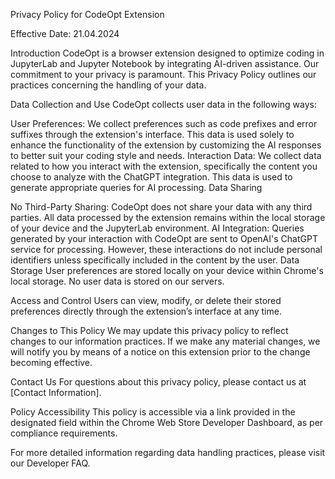 Privacy Policy for CodeOpt Extension

Effective Date: 21.04.2024

Introduction
CodeOpt is a browser extension designed to optimize coding in JupyterLab and Jupyter Notebook by integrating AI-driven assistance. Our commitment to your privacy is paramount. This Privacy Policy outlines our practices concerning the handling of your data.

Data Collection and Use
CodeOpt collects user data in the following ways:

User Preferences: We collect preferences such as code prefixes and error suffixes through the extension's interface. This data is used solely to enhance the functionality of the extension by customizing the AI responses to better suit your coding style and needs.
Interaction Data: We collect data related to how you interact with the extension, specifically the content you choose to analyze with the ChatGPT integration. This data is used to generate appropriate queries for AI processing.
Data Sharing

No Third-Party Sharing: CodeOpt does not share your data with any third parties. All data processed by the extension remains within the local storage of your device and the JupyterLab environment.
AI Integration: Queries generated by your interaction with CodeOpt are sent to OpenAI's ChatGPT service for processing. However, these interactions do not include personal identifiers unless specifically included in the content by the user.
Data Storage
User preferences are stored locally on your device within Chrome's local storage. No user data is stored on our servers.

Access and Control
Users can view, modify, or delete their stored preferences directly through the extension’s interface at any time.

Changes to This Policy
We may update this privacy policy to reflect changes to our information practices. If we make any material changes, we will notify you by means of a notice on this extension prior to the change becoming effective.

Contact Us
For questions about this privacy policy, please contact us at [Contact Information].

Policy Accessibility
This policy is accessible via a link provided in the designated field within the Chrome Web Store Developer Dashboard, as per compliance requirements.

For more detailed information regarding data handling practices, please visit our Developer FAQ.
